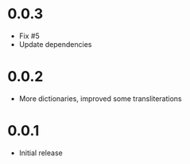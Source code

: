 # 0.0.3

* Fix #5
* Update dependencies

# 0.0.2

* More dictionaries, improved some transliterations

# 0.0.1

* Initial release
